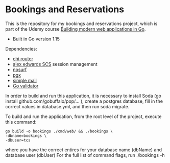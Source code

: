 # Bookings and Reservations

This is the repository for my bookings and reservations project, which is part of
the Udemy course [Building modern web applications in Go](https://www.udemy.com/course/building-modern-web-applications-with-go/?referralCode=0415FB906223F10C6800).

- Built in Go version 1.15

Dependencies:

- [chi router](https://github.com/go-chi/chi)
- [alex edwards SCS](https://github.com/alexedwards/scs/v2) session management
- [nosurf](https://github.com/justinas/nosurf)
- [pgx](https://github.com/jackc/pgx/v4)
- [simple mail](https://github.com/xhit/go-simple-mail/v2)
- [Go validator](https://github.com/asaskevich/govalidator)

In order to build and run this application, it is necessary to
install Soda (go install github.com/gobuffalo/pop/... ), create
a postgres database, fill in the correct values in database.yml,
and then run soda migrate.

To build and run the application, from the root level of the project,
execute this command:

```
go build -o bookings ./cmd/web/ && ./bookings \
-dbname=bookings \
-dbuser=tcs
```

where you have the correct entires for your database name (dbName)
and database user (dbUser)
For the full list of command flags, run ./bookings -h
